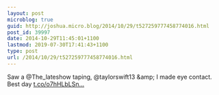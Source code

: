 ```yaml
---
layout: post
microblog: true
guid: http://joshua.micro.blog/2014/10/29/t527259777458774016.html
post_id: 39997
date: 2014-10-29T11:45:01+1100
lastmod: 2019-07-30T17:41:43+1100
type: post
url: /2014/10/29/t527259777458774016.html
---
```

Saw a @The_lateshow taping, @taylorswift13 &amp;amp; I made eye contact. Best day [t.co/o7hHLbLSn...](http://t.co/o7hHLbLSnb)
